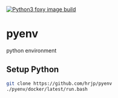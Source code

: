[![Python3 foxy image build](https://github.com/hrjp/pyenv/actions/workflows/python3-image-build.yml/badge.svg)](https://github.com/hrjp/pyenv/actions/workflows/python3-image-build.yml)
# pyenv
python environment

## Setup Python
```bash
git clone https://github.com/hrjp/pyenv
./pyenv/docker/latest/run.bash
```
